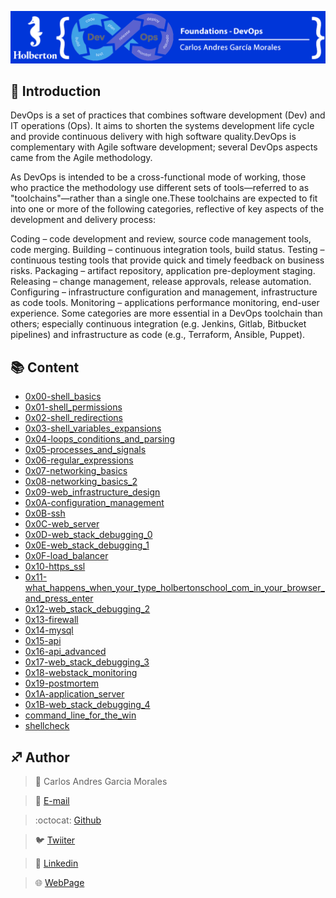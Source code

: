 ![](Top.png)

## :orange_book: Introduction

DevOps is a set of practices that combines software development (Dev) and IT operations (Ops). It aims to shorten the systems development life cycle and provide continuous delivery with high software quality.DevOps is complementary with Agile software development; several DevOps aspects came from the Agile methodology.

As DevOps is intended to be a cross-functional mode of working, those who practice the methodology use different sets of tools—referred to as "toolchains"—rather than a single one.These toolchains are expected to fit into one or more of the following categories, reflective of key aspects of the development and delivery process:

Coding – code development and review, source code management tools, code merging.
Building – continuous integration tools, build status.
Testing – continuous testing tools that provide quick and timely feedback on business risks.
Packaging – artifact repository, application pre-deployment staging.
Releasing – change management, release approvals, release automation.
Configuring – infrastructure configuration and management, infrastructure as code tools.
Monitoring – applications performance monitoring, end-user experience.
Some categories are more essential in a DevOps toolchain than others; especially continuous integration (e.g. Jenkins, Gitlab, Bitbucket pipelines) and infrastructure as code (e.g., Terraform, Ansible, Puppet).

## :books: Content

- [0x00-shell_basics](0x00-shell_basics/)
- [0x01-shell_permissions](0x01-shell_permissions/)
- [0x02-shell_redirections](0x02-shell_redirections/)
- [0x03-shell_variables_expansions](0x03-shell_variables_expansions/)
- [0x04-loops_conditions_and_parsing](0x04-loops_conditions_and_parsing/)
- [0x05-processes_and_signals](0x05-processes_and_signals/)
- [0x06-regular_expressions](0x06-regular_expressions/)
- [0x07-networking_basics](0x07-networking_basics/)
- [0x08-networking_basics_2](0x08-networking_basics_2/)
- [0x09-web_infrastructure_design](0x09-web_infrastructure_design/)
- [0x0A-configuration_management](0x0A-configuration_management/)
- [0x0B-ssh](0x0B-ssh/)
- [0x0C-web_server](0x0C-web_server/)
- [0x0D-web_stack_debugging_0](0x0D-web_stack_debugging_0/)
- [0x0E-web_stack_debugging_1](0x0E-web_stack_debugging_1/)
- [0x0F-load_balancer](0x0F-load_balancer/)
- [0x10-https_ssl](0x10-https_ssl/)
- [0x11-what_happens_when_your_type_holbertonschool_com_in_your_browser_and_press_enter](0x11-what_happens_when_your_type_holbertonschool_com_in_your_browser_and_press_enter/)
- [0x12-web_stack_debugging_2](0x12-web_stack_debugging_2/)
- [0x13-firewall](0x13-firewall/)
- [0x14-mysql](0x14-mysql/)
- [0x15-api](0x15-api/)
- [0x16-api_advanced](0x16-api_advanced/)
- [0x17-web_stack_debugging_3](0x17-web_stack_debugging_3/)
- [0x18-webstack_monitoring](0x18-webstack_monitoring/)
- [0x19-postmortem](0x19-postmortem/)
- [0x1A-application_server](0x1A-application_server/)
- [0x1B-web_stack_debugging_4](0x1B-web_stack_debugging_4/)
- [command_line_for_the_win](command_line_for_the_win/)
- [shellcheck](shellcheck/)

## :sagittarius: Author

> :man: Carlos Andres Garcia Morales

> :e-mail: [E-mail](agzsoftsi@gmail.com)

> :octocat: [Github](https://github.com/agzsoftsi)

> :bird: [Twiiter](https://twitter.com/karlgarmor)

> :blue_book: [Linkedin](https://twitter.com/karlgarmor)

> :globe_with_meridians: [WebPage](https://www.agzsoftsi.tech/)
